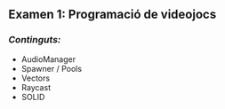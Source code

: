 ## Examen 1: Programació de videojocs

### _Continguts:_

- AudioManager
- Spawner / Pools
- Vectors
- Raycast
- SOLID
